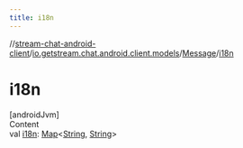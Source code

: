 ```yaml
---
title: i18n
---
```

//[stream-chat-android-client](../../../index.md)/[io.getstream.chat.android.client.models](../index.md)/[Message](index.md)/[i18n](i18n.md)



# i18n  
[androidJvm]  
Content  
val [i18n](i18n.md): [Map](https://kotlinlang.org/api/latest/jvm/stdlib/kotlin.collections/-map/index.html)&lt;[String](https://kotlinlang.org/api/latest/jvm/stdlib/kotlin/-string/index.html), [String](https://kotlinlang.org/api/latest/jvm/stdlib/kotlin/-string/index.html)&gt;  



